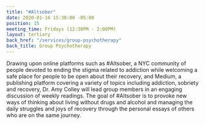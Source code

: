 ```yaml
---
title: "#Altsober"
date: 2020-01-16 15:38:00 -05:00
position: 15
meeting_time: Fridays (12:30PM - 2:00PM)
layout: tertiary
back_href: "/services/group-psychotherapy"
back_title: Group Psychotherapy
---
```


Drawing upon online platforms such as #Altsober, a NYC community of people devoted to ending the stigma related to addiction while welcoming a safe place for people to be open about their recovery, and Medium, a publishing platform covering a variety of topics including addiction, sobriety and recovery, Dr. Amy Colley will lead group members in an engaging discussion of weekly readings. The goal of #Altsober is to provoke new ways of thinking about living without drugs and alcohol and managing the daily struggles and joys of recovery through the personal essays of others who are on the same journey.
